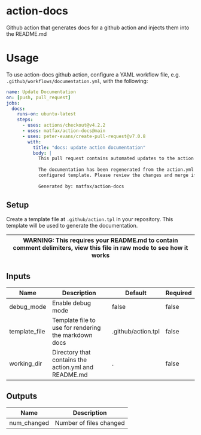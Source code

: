 # action-docs
Github action that generates docs for a github action and injects them into the README.md

# Usage
To use action-docs github action, configure a YAML workflow file, e.g. `.github/workflows/documentation.yml`, with the following:

```yaml
name: Update Documentation
on: [push, pull_request]
jobs:
  docs:
    runs-on: ubuntu-latest
    steps:
      - uses: actions/checkout@v4.2.2
      - uses: matfax/action-docs@main
      - uses: peter-evans/create-pull-request@v7.0.8
        with:
          title: "docs: update action documentation"
          body: |
            This pull request contains automated updates to the action documentation.
            
            The documentation has been regenerated from the action.yml file using the
            configured template. Please review the changes and merge if they look correct.
            
            Generated by: matfax/action-docs
```

## Setup
Create a template file at `.github/action.tpl` in your repository. This template will be used to generate the documentation.

| WARNING: This requires your README.md to contain comment delimiters, view this file in raw mode to see how it works |
| --- |

<!--- BEGIN_ACTION_DOCS --->
## Inputs

| Name | Description | Default | Required |
|------|-------------|---------|----------|
| debug\_mode | Enable debug mode | false | false |
| template\_file | Template file to use for rendering the markdown docs | .github/action.tpl | false |
| working\_dir | Directory that contains the action.yml and README.md | . | false |

## Outputs

| Name | Description |
|------|-------------|
| num\_changed | Number of files changed |
<!--- END_ACTION_DOCS --->